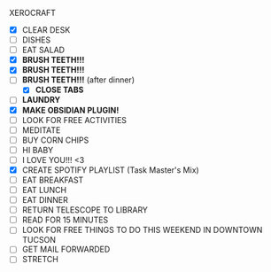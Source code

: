 XEROCRAFT
- [x] CLEAR DESK
- [ ] DISHES
- [ ] EAT SALAD
- [x] **BRUSH TEETH!!!**
- [x] **BRUSH TEETH!!!**
- [ ] **BRUSH TEETH!!!** (after dinner)
	- [x] **CLOSE TABS**
- [ ] **LAUNDRY**
- [x] **MAKE OBSIDIAN PLUGIN!**
- [ ] LOOK FOR FREE ACTIVITIES
- [ ] MEDITATE
- [ ] BUY CORN CHIPS
- [ ] HI BABY
- [ ] I LOVE YOU!!! <3
- [x] CREATE SPOTIFY PLAYLIST (Task Master's Mix)
- [ ] EAT BREAKFAST
- [ ] EAT LUNCH
- [ ] EAT DINNER
- [ ] RETURN TELESCOPE TO LIBRARY
- [ ] READ FOR 15 MINUTES
- [ ] LOOK FOR FREE THINGS TO DO THIS WEEKEND IN DOWNTOWN TUCSON
- [ ] GET MAIL FORWARDED
- [ ] STRETCH